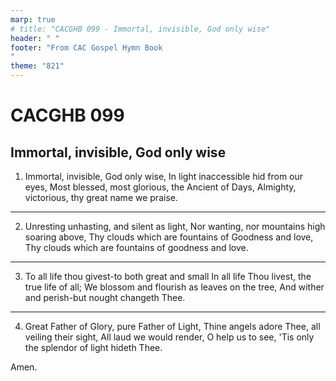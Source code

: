 ```yaml
---
marp: true
# title: "CACGHB 099 - Immortal, invisible, God only wise"
header: " "
footer: "From CAC Gospel Hymn Book 
"
theme: "821"
---
```


<style>
    :root {
        font-size: 2.6em;
    }
</style>

# CACGHB 099

## Immortal, invisible, God only wise

1. Immortal, invisible, God only wise,
    In light inaccessible hid from our eyes,
    Most blessed, most glorious, the Ancient of Days,
    Almighty, victorious, thy great name we praise.

---

2. Unresting unhasting, and silent as light,
    Nor wanting, nor mountains high soaring above,
    Thy clouds which are fountains of Goodness and love,
    Thy clouds which are fountains of goodness and love.

---

3. To all life thou givest-to both great and small
    In all life Thou livest, the true life of all;
    We blossom and flourish as leaves on the tree,
    And wither and perish-but nought changeth Thee.

---

4. Great Father of Glory, pure Father of Light,
    Thine angels adore Thee, all veiling their sight,
    All laud we would render, O help us to see,
    'Tis only the splendor of light hideth Thee.

Amen.
